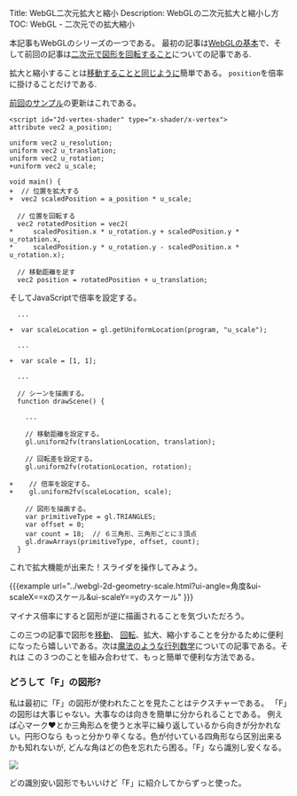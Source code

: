 Title: WebGL二次元拡大と縮小
Description: WebGLの二次元拡大と縮小し方
TOC: WebGL - 二次元での拡大縮小


本記事もWebGLのシリーズの一つである。
最初の記事は[WebGLの基本](webgl-fundamentals.html)で、そして前回の記事は[二次元で図形を回転すること](webgl-2d-translation.html)についての記事である.

拡大と縮小することは[移動することと同じように](webgl-2d-translation.html)簡単である。
`position`を倍率に掛けることだけである.

[前回のサンプル](webgl-2d-rotation.html)の更新はこれである。

```
<script id="2d-vertex-shader" type="x-shader/x-vertex">
attribute vec2 a_position;

uniform vec2 u_resolution;
uniform vec2 u_translation;
uniform vec2 u_rotation;
+uniform vec2 u_scale;

void main() {
+  // 位置を拡大する
+  vec2 scaledPosition = a_position * u_scale;

  // 位置を回転する
  vec2 rotatedPosition = vec2(
*     scaledPosition.x * u_rotation.y + scaledPosition.y * u_rotation.x,
*     scaledPosition.y * u_rotation.y - scaledPosition.x * u_rotation.x);

  // 移動距離を足す
  vec2 position = rotatedPosition + u_translation;
```

そしてJavaScriptで倍率を設定する。

```
  ...

+  var scaleLocation = gl.getUniformLocation(program, "u_scale");

  ...

+  var scale = [1, 1];

  ...

  // シーンを描画する。
  function drawScene() {

    ...

    // 移動距離を設定する。
    gl.uniform2fv(translationLocation, translation);

    // 回転差を設定する。
    gl.uniform2fv(rotationLocation, rotation);

+    // 倍率を設定する。
+    gl.uniform2fv(scaleLocation, scale);

    // 図形を描画する。
    var primitiveType = gl.TRIANGLES;
    var offset = 0;
    var count = 18;  // ６三角形、三角形ごとに３頂点
    gl.drawArrays(primitiveType, offset, count);
  }
```

これで拡大機能が出来た！スライダを操作してみよう。

{{{example url="../webgl-2d-geometry-scale.html?ui-angle=角度&ui-scaleX==xのスケール&ui-scaleY==yのスケール" }}}

マイナス倍率にすると図形が逆に描画されることを気づいただろう。

この三つの記事で図形を[移動](webgl-2d-translation.html)、
[回転](webgl-2d-rotation.html)、拡大、縮小することを分かるために便利になったら嬉しいである。次は[魔法のような行列数学](webgl-2d-matrices.html)についての記事である。それは
この３つのことを組み合わせて、もっと簡単で便利な方法である。

<div class="webgl_bottombar">
<h3>どうして「F」の図形?</h3>
<p>
私は最初に「F」の図形が使われたことを見たことはテクスチャーである。
「F」の図形は大事じゃない。大事なのは向きを簡単に分かられることである。
例えば心マーク❤とか三角形△を使うと水平に繰り返しているから向きが分かれない。円形○なら
もっと分かり辛くなる。色が付いている四角形なら区別出来るかも知れないが,
どんな角はどの色を忘れたら困る。「F」なら識別し安くなる。
</p>
<img src="../resources/f-orientation.svg" class="webgl_center"/>
<p>
どの識別安い図形でもいいけど「F」に紹介してからずっと使った。
</p>
</div>




